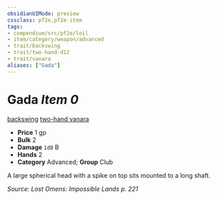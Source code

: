 ```yaml
---
obsidianUIMode: preview
cssclass: pf2e,pf2e-item
tags:
- compendium/src/pf2e/loil
- item/category/weapon/advanced
- trait/backswing
- trait/two-hand-d12
- trait/vanara
aliases: ["Gada"]
---
```

# Gada *Item 0*  
[backswing](rules/traits/backswing.md)  [two-hand <d12>](rules/traits/two-hand.md)  [vanara](rules/traits/vanara-loil.md)  

- **Price** 1 gp
- **Bulk** 2
- **Damage** `1d8` B
- **Hands** 2
- **Category** Advanced; **Group** Club 

A large spherical head with a spike on top sits mounted to a long shaft.

*Source: Lost Omens: Impossible Lands p. 221*